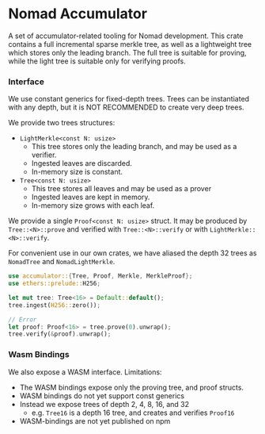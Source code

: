 # Nomad Accumulator

A set of accumulator-related tooling for Nomad development. This crate contains
a full incremental sparse merkle tree, as well as a lightweight tree which
stores only the leading branch. The full tree is suitable for proving, while the
light tree is suitable only for verifying proofs.

### Interface

We use constant generics for fixed-depth trees. Trees can be instantiated with
any depth, but it is NOT RECOMMENDED to create very deep trees.

We provide two trees structures:

- `LightMerkle<const N: usize>`
  - This tree stores only the leading branch, and may be used as a verifier.
  - Ingested leaves are discarded.
  - In-memory size is constant.
- `Tree<const N: usize>`
  - This tree stores all leaves and may be used as a prover
  - Ingested leaves are kept in memory.
  - In-memory size grows with each leaf.

We provide a single `Proof<const N: usize>` struct. It may be produced
by `Tree::<N>::prove` and verified with `Tree::<N>::verify` or with
`LightMerkle::<N>::verify`.

For convenient use in our own crates, we have aliased the depth 32 trees as
`NomadTree` and `NomadLightMerkle`.

```rust
use accumulator::{Tree, Proof, Merkle, MerkleProof};
use ethers::prelude::H256;

let mut tree: Tree<16> = Default::default();
tree.ingest(H256::zero());

// Error
let proof: Proof<16> = tree.prove(0).unwrap();
tree.verify(&proof).unwrap();
```

### Wasm Bindings

We also expose a WASM interface. Limitations:

- The WASM bindings expose only the proving tree, and proof structs.
- WASM bindings do not yet support const generics
- Instead we expose trees of depth 2, 4, 8, 16, and 32
  - e.g. `Tree16` is a depth 16 tree, and creates and verifies `Proof16`
- WASM-bindings are not yet published on npm
